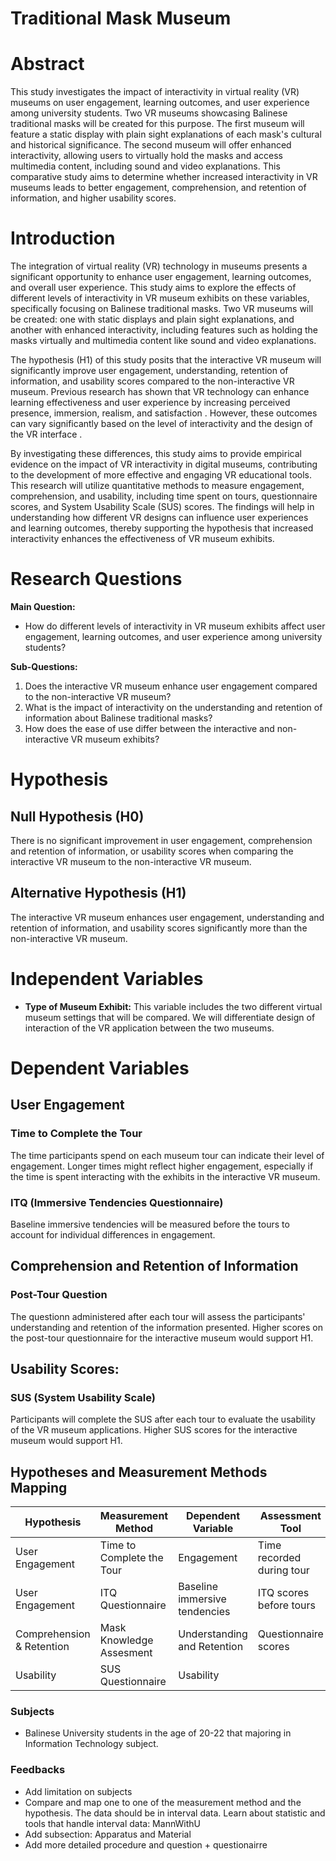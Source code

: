 # Traditional Mask Museum

# Abstract
This study investigates the impact of interactivity in virtual reality (VR) museums on user engagement, learning outcomes, and user experience among university students. Two VR museums showcasing Balinese traditional masks will be created for this purpose. The first museum will feature a static display with plain sight explanations of each mask's cultural and historical significance. The second museum will offer enhanced interactivity, allowing users to virtually hold the masks and access multimedia content, including sound and video explanations. This comparative study aims to determine whether increased interactivity in VR museums leads to better engagement, comprehension, and retention of information, and higher usability scores.


# Introduction

The integration of virtual reality (VR) technology in museums presents a significant opportunity to enhance user engagement, learning outcomes, and overall user experience. This study aims to explore the effects of different levels of interactivity in VR museum exhibits on these variables, specifically focusing on Balinese traditional masks. Two VR museums will be created: one with static displays and plain sight explanations, and another with enhanced interactivity, including features such as holding the masks virtually and multimedia content like sound and video explanations.

The hypothesis (H1) of this study posits that the interactive VR museum will significantly improve user engagement, understanding, retention of information, and usability scores compared to the non-interactive VR museum. Previous research has shown that VR technology can enhance learning effectiveness and user experience by increasing perceived presence, immersion, realism, and satisfaction  . However, these outcomes can vary significantly based on the level of interactivity and the design of the VR interface .

By investigating these differences, this study aims to provide empirical evidence on the impact of VR interactivity in digital museums, contributing to the development of more effective and engaging VR educational tools. This research will utilize quantitative methods to measure engagement, comprehension, and usability, including time spent on tours, questionnaire scores, and System Usability Scale (SUS) scores. The findings will help in understanding how different VR designs can influence user experiences and learning outcomes, thereby supporting the hypothesis that increased interactivity enhances the effectiveness of VR museum exhibits.

# Research Questions

**Main Question:**
- How do different levels of interactivity in VR museum exhibits affect user engagement, learning outcomes, and user experience among university students?

**Sub-Questions:**
1. Does the interactive VR museum enhance user engagement compared to the non-interactive VR museum?
2. What is the impact of interactivity on the understanding and retention of information about Balinese traditional masks?
3. How does the ease of use differ between the interactive and non-interactive VR museum exhibits?

# Hypothesis
## Null Hypothesis (H0)
There is no significant improvement in user engagement, comprehension and retention of information, or usability scores when comparing the interactive VR museum to the non-interactive VR museum.

## Alternative Hypothesis (H1)
The interactive VR museum enhances user engagement, understanding and retention of information, and usability scores significantly more than the non-interactive VR museum.

# Independent Variables
- **Type of Museum Exhibit:** This variable includes the two different virtual museum settings that will be compared. We will differentiate design of interaction of the VR application between the two museums.

# Dependent Variables

## User Engagement

### Time to Complete the Tour
The time participants spend on each museum tour can indicate their level of engagement. Longer times might reflect higher engagement, especially if the time is spent interacting with the exhibits in the interactive VR museum.

### ITQ (Immersive Tendencies Questionnaire)
Baseline immersive tendencies will be measured before the tours to account for individual differences in engagement.

## Comprehension and Retention of Information

### Post-Tour Question
The questionn administered after each tour will assess the participants' understanding and retention of the information presented. Higher scores on the post-tour questionnaire for the interactive museum would support H1.

## Usability Scores:

### SUS (System Usability Scale)
Participants will complete the SUS after each tour to evaluate the usability of the VR museum applications. Higher SUS scores for the interactive museum would support H1.

## Hypotheses and Measurement Methods Mapping

| Hypothesis            | Measurement Method              | Dependent Variable           | Assessment Tool               |
|-----------------------|---------------------------------|------------------------------|--------------------------------|
| User Engagement       | Time to Complete the Tour       | Engagement                   | Time recorded during tour      |
| User Engagement       | ITQ Questionnaire                           | Baseline immersive tendencies| ITQ scores before tours        |
| Comprehension & Retention | Mask Knowledge Assesment     | Understanding and Retention  | Questionnaire scores           |
| Usability             | SUS Questionnaire                             | Usability   

### Subjects
- Balinese University students in the age of 20-22 that majoring in Information Technology subject.


### Feedbacks
- Add limitation on subjects
- Compare and map one to one of the measurement method and the hypothesis. The data should be in interval data. Learn about statistic and tools that handle interval data: MannWithU
- Add subsection: Apparatus and Material
- Add more detailed procedure and question + questionairre 
